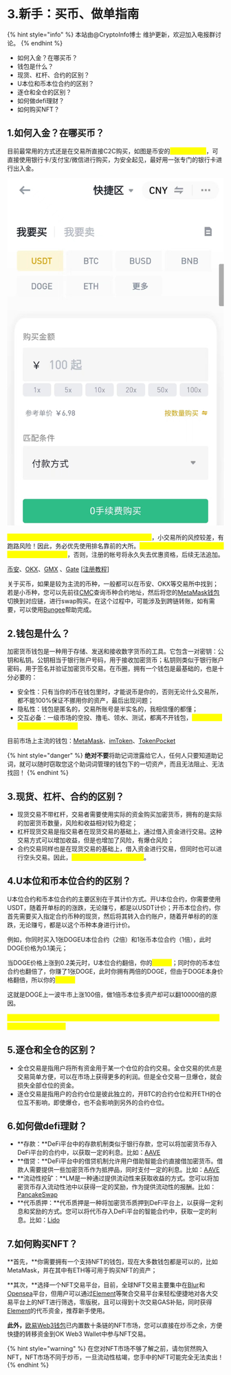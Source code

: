 # 3.新手：买币、做单指南

{% hint style="info" %}
本站由@CryptoInfo博士 维护更新，欢迎加入电报群讨论。
{% endhint %}

* 如何入金？在哪买币？
* 钱包是什么？
* 现货、杠杆、合约的区别？
* U本位和币本位合约的区别？
* 逐仓和全仓的区别？
* 如何做defi理财？
* 如何购买NFT？



## 1.如何入金？在哪买币？

目前最常用的方式还是在交易所直接C2C购买，如图是币安的<mark style="color:yellow;">快捷买币专区</mark>，可直接使用银行卡/支付宝/微信进行购买，为安全起见，最好用一张专门的银行卡进行出入金。

![](<../.gitbook/assets/image (22).png>)

<mark style="color:yellow;">值得注意的是，出入金的交易所必须是安全可靠的大所</mark>，小交易所的风控较差，有跑路风险！因此，务必优先使用排名靠前的大所。<mark style="color:yellow;">使用下方链接可直达注册页面，并享有永久手续费减免</mark>，否则，注册的帐号将永久失去优惠资格，后续无法追加。

[币安](https://accounts.binance.com/zh-CN/register?ref=U7OKR30O)、[OKX](https://www.okx.com/cn/join/cryptoinfo)、[GMX](https://app.gmx.io/#/trade/) 、[Gate](https://www.gate.io/zh/signup/13171690/76) \[[注册教程](1.-jiao-yi-suo-zhu-ce-jiao-cheng.md)]

关于买币，如果是较为主流的币种，一般都可以在币安、OKX等交易所中找到；若是小币种，您可以先前往[CMC](https://coinmarketcap.com/)查询币种合约地址，然后将您的[MetaMask钱包](https://metamask.io/)切换到对应链，进行swap购买。在这个过程中，可能涉及到跨链转账，如有需要，可以使用[Bungee](https://bungee.exchange/)帮助完成。



## 2.钱包是什么？

加密货币钱包是一种用于存储、发送和接收数字货币的工具。它包含一对密钥：公钥和私钥。公钥相当于银行账户号码，用于接收加密货币；私钥则类似于银行账户密码，用于签名并验证加密货币交易。在币圈，拥有一个钱包是最基础的，也是十分必要的：

* 安全性：只有当你的币在钱包里时，才能说币是你的，否则无论什么交易所，都不能100%保证不挪用你的资产，最后出现问题；
* 隐私性：钱包是匿名的，交易所账号是半实名的，我相信懂的都懂；
* 交互必备：一级市场的空投、撸毛、领水、测试，都离不开钱包，<mark style="color:yellow;">没有钱包，就无法进入一级市场。</mark>

目前市场上主流的钱包：[MetaMask](https://metamask.io/)、[imToken](https://token.im/)、[TokenPocket](https://www.tokenpocket.pro/)

{% hint style="danger" %}
**绝对不要**将助记词泄露给它人，任何人只要知道助记词，就可以随时窃取您这个助词词管理的钱包下的一切资产，而且无法阻止、无法找回！
{% endhint %}



## 3.现货、杠杆、合约的区别？

* 现货交易不带杠杆，交易者需要使用实际的资金购买加密货币，拥有的是实际的加密货币数量，风险和收益相对较为稳定；
* 杠杆现货交易是指交易者在现货交易的基础上，通过借入资金进行交易。这种交易方式可以增加收益，但是也增加了风险，有爆仓风险；
* 合约交易同样也是在现货交易的基础上，借入资金进行交易，但同时也可以进行空头交易。因此，<mark style="color:yellow;">合约交易的收益和风险最高</mark>。



## 4.U本位和币本位合约的区别？

U本位合约和币本位合约的主要区别在于其计价方式。开U本位合约，你需要使用USDT，随着开单标的的涨跌，无论赚亏，都是以USDT计价；开币本位合约，你首先需要买入指定合约币种的现货，然后将其转入合约账户，随着开单标的的涨跌，无论赚亏，都是以这个币种本身进行计价。

例如，你同时买入1张DOGEU本位合约（2倍）和1张币本位合约（1倍），此时DOGE价格为0.1美元；

当DOGE价格上涨到0.2美元时，U本位合约翻倍，你的<mark style="color:yellow;">资产×2</mark>；同时你的币本位合约也翻倍了，你赚了1张DOGE，此时你拥有两倍的DOGE，但由于DOGE本身价格翻倍，所以你的<mark style="color:yellow;">资产×4</mark>

这就是DOGE上一波牛市上涨100倍，做1倍币本位多资产却可以翻10000倍的原因。

<mark style="color:yellow;">\*\* 聪明的你应该知道了，牛市上涨趋势的时候适合做币本位；而震荡市和熊市的时候则适合做U本位。</mark>



## 5.逐仓和全仓的区别？

* 全仓交易是指用户将所有资金用于某一个仓位的合约交易。全仓交易的优点是交易简单方便，可以在市场上获得更多的利润。但是全仓交易一旦爆仓，就会损失全部仓位的资金。
* 逐仓交易是指用户的合约仓位是彼此独立的，开BTC的合约仓位和开ETH的仓位互不影响，即使爆仓，也不会影响到另外的合约仓位。



## 6.如何做defi理财？

* **存款：**DeFi平台中的存款机制类似于银行存款，您可以将加密货币存入DeFi平台的合约中，以获取一定的利息。比如：[AAVE](https://app.aave.com/)
* **借贷：**DeFi平台中的借贷机制允许用户借助智能合约直接借加密货币。借款人需要提供一些加密货币作为抵押品，同时支付一定的利息。比如：[AAVE](https://app.aave.com/)
* **流动性挖矿：**LM是一种通过提供流动性来获取收益的方式。您可以将加密货币存入流动性池中以获得一定的奖励，作为提供流动性的报酬。比如：[PancakeSwap](https://pancakeswap.finance/?chain=eth)
* **代币质押：**代币质押是一种将加密货币质押到DeFi平台上，以获得一定利息和奖励的方式。您可以将代币存入DeFi平台的智能合约中，获取一定的利息。比如：[Lido](https://lidofi.ca/?gclid=Cj0KCQjw2cWgBhDYARIsALggUhoEcH2dnKB\_YVeITzEGOWgUwoeAyAX-NuUXahAnYOZWx-fwQkzVC2oaAk2bEALw\_wcB)



## 7.如何购买NFT？

**首先，**你需要拥有一个支持NFT的钱包，现在大多数钱包都是可以的，比如MetaMask，并在其中有ETH等可用于购买NFT的资产；

**其次，**选择一个NFT交易平台，目前，全球NFT交易主要集中在[Blur](https://blur.io/)和[Opensea](https://opensea.io/)平台，但用户可以通过[Element](https://mainnet.element.market/invite?ref=5SO0)等聚合交易平台来轻松便捷地对各大交易平台上的NFT进行筛选，零版税，且可以得到十次交易GAS补贴，同时获得[Element](https://mainnet.element.market/invite?ref=5SO0)的代币资金，推荐新手使用。

**此外，**[欧易Web3钱包](https://www.okx.com/cn/join/cryptoinfo)已内置数十条链的NFT市场，您可以直接在炒币之余，方便快捷的转移资金到OK Web3 Wallet中参与NFT交易。

{% hint style="warning" %}
在您对NFT市场不够了解之前，请勿贸然购入NFT，NFT市场不同于炒币，一旦流动性枯竭，您手中的NFT可能完全无法卖出！
{% endhint %}

